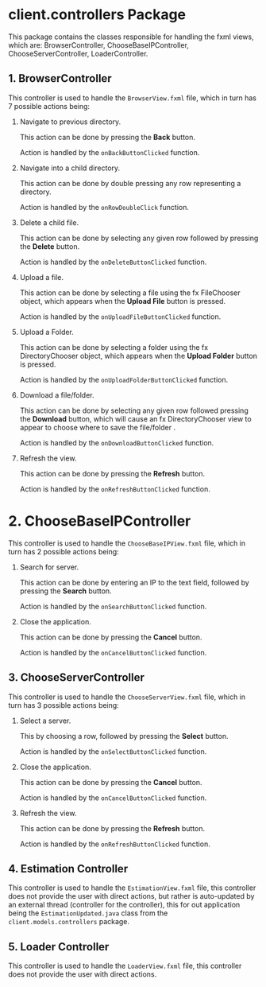 # client.controllers Package

This package contains the classes responsible for handling the fxml views,
which are: BrowserController, ChooseBaseIPController, ChooseServerController, LoaderController.

## 1. BrowserController

This controller is used to handle the `BrowserView.fxml` file, which in turn has 7 possible actions being:

1. Navigate to previous directory.

    This action can be done by pressing the **Back** button.
    
    Action is handled by the `onBackButtonClicked` function.

2. Navigate into a child directory.

    This action can be done by double pressing any row representing a directory.
    
    Action is handled by the `onRowDoubleClick` function.

3. Delete a child file.

    This action can be done by selecting any given row followed by pressing the **Delete** button.
    
    Action is handled by the `onDeleteButtonClicked` function.

4. Upload a file. 

    This action can be done by selecting a file using the fx FileChooser object, which appears
    when the **Upload File** button is pressed.
    
    Action is handled by the `onUploadFileButtonClicked` function.

5. Upload a Folder. 

    This action can be done by selecting a folder using the fx DirectoryChooser object, which appears 
    when the **Upload Folder** button is pressed.
    
    Action is handled by the `onUploadFolderButtonClicked` function.
    
6. Download a file/folder.

    This action can be done by selecting any given row followed pressing the **Download** button,
    which will cause an fx DirectoryChooser view to appear to choose where to save the file/folder .
    
    Action is handled by the `onDownloadButtonClicked` function.

7. Refresh the view.

    This action can be done by pressing the **Refresh** button.

    Action is handled by the `onRefreshButtonClicked` function. 
    
# 2. ChooseBaseIPController

This controller is used to handle the `ChooseBaseIPView.fxml` file, which in turn has 2 possible actions being:

1. Search for server.

    This action can be done by entering an IP to the text field, followed by pressing the **Search** button.
    
    Action is handled by the `onSearchButtonClicked` function.
    
2. Close the application.
   
    This action can be done by pressing the **Cancel** button.
       
    Action is handled by the `onCancelButtonClicked` function.

## 3. ChooseServerController

This controller is used to handle the `ChooseServerView.fxml` file, which in turn has 3 possible actions being:

1. Select a server.

    This by choosing a row, followed by pressing the **Select** button.
    
    Action is handled by the `onSelectButtonClicked` function.
    
2. Close the application.
   
    This action can be done by pressing the **Cancel** button.
       
    Action is handled by the `onCancelButtonClicked` function.
    
3. Refresh the view.
    
    This action can be done by pressing the **Refresh** button.

    Action is handled by the `onRefreshButtonClicked` function.

## 4. Estimation Controller 
 
This controller is used to handle the `EstimationView.fxml` file, this controller does not provide the
user with direct actions, but rather is auto-updated by an external thread (controller for the controller), 
this for out application being the `EstimationUpdated.java` class from the `client.models.controllers` package.
 
## 5. Loader Controller

This controller is used to handle the `LoaderView.fxml` file, this controller does not provide the
user with direct actions.